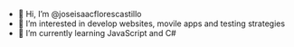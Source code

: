 - 👋 Hi, I’m @joseisaacflorescastillo
- 👀 I’m interested in develop websites, movile apps and testing strategies
- 🌱 I’m currently learning JavaScript and C#

<!---
joseisaacflorescastillo/joseisaacflorescastillo is a ✨ special ✨ repository because its `README.md` (this file) appears on your GitHub profile.
You can click the Preview link to take a look at your changes.
--->
